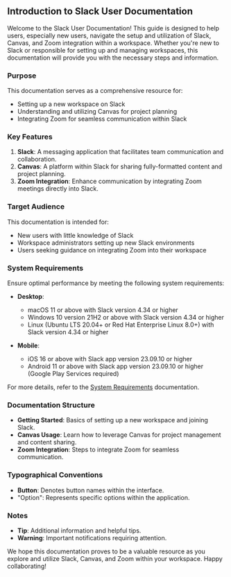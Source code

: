 ## Introduction to Slack User Documentation

Welcome to the Slack User Documentation! This guide is designed to help users, especially new users, navigate the setup and utilization of Slack, Canvas, and Zoom integration within a workspace. Whether you're new to Slack or responsible for setting up and managing workspaces, this documentation will provide you with the necessary steps and information.

### Purpose

This documentation serves as a comprehensive resource for:

- Setting up a new workspace on Slack
- Understanding and utilizing Canvas for project planning
- Integrating Zoom for seamless communication within Slack

### Key Features

1. **Slack**: A messaging application that facilitates team communication and collaboration.
2. **Canvas**: A platform within Slack for sharing fully-formatted content and project planning.
3. **Zoom Integration**: Enhance communication by integrating Zoom meetings directly into Slack.

### Target Audience

This documentation is intended for:

- New users with little knowledge of Slack
- Workspace administrators setting up new Slack environments
- Users seeking guidance on integrating Zoom into their workspace

### System Requirements

Ensure optimal performance by meeting the following system requirements:

- **Desktop**:
  - macOS 11 or above with Slack version 4.34 or higher
  - Windows 10 version 21H2 or above with Slack version 4.34 or higher
  - Linux (Ubuntu LTS 20.04+ or Red Hat Enterprise Linux 8.0+) with Slack version 4.34 or higher

- **Mobile**:
  - iOS 16 or above with Slack app version 23.09.10 or higher
  - Android 11 or above with Slack app version 23.09.10 or higher (Google Play Services required)

For more details, refer to the [System Requirements](https://slack.com/help/articles/115002037526-System-requirements-for-using-Slack) documentation.

### Documentation Structure

- **Getting Started**: Basics of setting up a new workspace and joining Slack.
- **Canvas Usage**: Learn how to leverage Canvas for project management and content sharing.
- **Zoom Integration**: Steps to integrate Zoom for seamless communication.

### Typographical Conventions

- **Button**: Denotes button names within the interface.
- "Option": Represents specific options within the application.

### Notes

- **Tip**: Additional information and helpful tips.
- **Warning**: Important notifications requiring attention.

We hope this documentation proves to be a valuable resource as you explore and utilize Slack, Canvas, and Zoom within your workspace. Happy collaborating!
